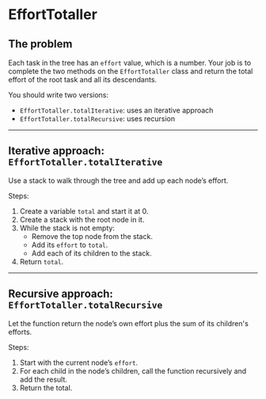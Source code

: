 # EffortTotaller

## The problem

Each task in the tree has an `effort` value, which is a number. Your job is to complete the two methods on the `EffortTotaller` class
and return the total effort of the root task and all its descendants.

You should write two versions:

- `EffortTotaller.totalIterative`: uses an iterative approach
- `EffortTotaller.totalRecursive`: uses recursion

---

## Iterative approach: `EffortTotaller.totalIterative`

Use a stack to walk through the tree and add up each node’s effort.

Steps:

1. Create a variable `total` and start it at 0.
2. Create a stack with the root node in it.
3. While the stack is not empty:
   - Remove the top node from the stack.
   - Add its `effort` to `total`.
   - Add each of its children to the stack.
4. Return `total`.

---

## Recursive approach: `EffortTotaller.totalRecursive`

Let the function return the node’s own effort plus the sum of its children's
efforts.

Steps:

1. Start with the current node’s `effort`.
2. For each child in the node’s children, call the function recursively and add
   the result.
3. Return the total.
